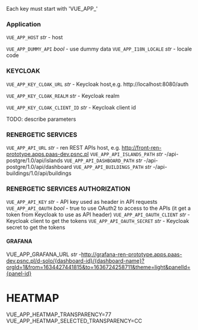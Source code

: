 Each key must start with 'VUE_APP_'
### Application
`VUE_APP_HOST` *str* - host

`VUE_APP_DUMMY_API` *bool* - use dummy data
`VUE_APP_I18N_LOCALE` *str* - locale code
### KEYCLOAK
`VUE_APP_KEY_CLOAK_URL` *str* - Keycloak host,e.g. http://localhost:8080/auth

`VUE_APP_KEY_CLOAK_REALM` *str* - Keycloak realm

`VUE_APP_KEY_CLOAK_CLIENT_ID` *str* - Keycloak client id

TODO: describe parameters

### RENERGETIC SERVICES
`VUE_APP_API_URL` *str* - ren REST APIs host, e.g. http://front-ren-prototype.apps.paas-dev.psnc.pl
`VUE_APP_API_ISLANDS_PATH` *str* -/api-postgre/1.0/api/islands
`VUE_APP_API_DASHBOARD_PATH` *str* -/api-postgre/1.0/api/dashboard
`VUE_APP_API_BUILDINGS_PATH` *str* -/api-buildings/1.0/api/buildings

### RENERGETIC SERVICES AUTHORIZATION
`VUE_APP_API_KEY` *str* - API key used as header in API requests
`VUE_APP_API_OAUTH` *bool* - true to use OAuth2 to access to the APIs (it get a token from Keycloak to use as API header)
`VUE_APP_API_OAUTH_CLIENT` *str* - Keycloak client to get the tokens
`VUE_APP_API_OAUTH_SECRET` *str* - Keycloak secret to get the tokens

#### GRAFANA
VUE_APP_GRAFANA_URL *str* -http://grafana-ren-prototype.apps.paas-dev.psnc.pl/d-solo/{dashboard-id}/{dashboard-name}?orgId=1&from=1634427441815&to=1636724258711&theme=light&panelId={panel-id}

# HEATMAP
VUE_APP_HEATMAP_TRANSPARENCY=77
VUE_APP_HEATMAP_SELECTED_TRANSPARENCY=CC